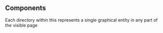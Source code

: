 ## Components

Each directory within this represents a single graphical entity in any part of the visible page
